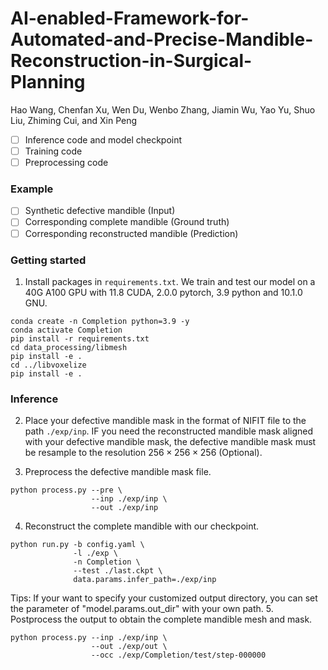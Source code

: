 # AI-enabled-Framework-for-Automated-and-Precise-Mandible-Reconstruction-in-Surgical-Planning
Hao Wang, Chenfan Xu, Wen Du, Wenbo Zhang, Jiamin Wu, Yao Yu, Shuo Liu, Zhiming Cui, and Xin Peng

- [ ] Inference code and model checkpoint
- [ ] Training code
- [ ] Preprocessing code

### Example
- [ ] Synthetic defective mandible (Input)
- [ ] Corresponding complete mandible (Ground truth)
- [ ] Corresponding reconstructed mandible (Prediction)

### Getting started
1. Install packages in `requirements.txt`. We train and test our model on a 40G A100 GPU with 11.8 CUDA, 2.0.0 pytorch, 3.9 python and 10.1.0 GNU.
```angular2html
conda create -n Completion python=3.9 -y
conda activate Completion
pip install -r requirements.txt
cd data_processing/libmesh
pip install -e .
cd ../libvoxelize
pip install -e .
```
### Inference
2.  Place your defective mandible mask in the format of NIFIT file to the path `./exp/inp`. IF you need the reconstructed mandible mask aligned with your defective mandible mask, the defective mandible mask must be resample to the resolution $256 \times 256 \times 256$ (Optional).

3.  Preprocess the defective mandible mask file.
```angular2html
python process.py --pre \
                  --inp ./exp/inp \
                  --out ./exp/inp
```
4.  Reconstruct the complete mandible with our checkpoint.
```angular2html
python run.py -b config.yaml \
              -l ./exp \
              -n Completion \
              --test ./last.ckpt \
              data.params.infer_path=./exp/inp
```
Tips: If your want to specify your customized output directory, you can set the parameter of "model.params.out_dir" with your own path.
5.  Postprocess the output to obtain the complete mandible mesh and mask.
```angular2html
python process.py --inp ./exp/inp \
                  --out ./exp/out \
                  --occ ./exp/Completion/test/step-000000
```
